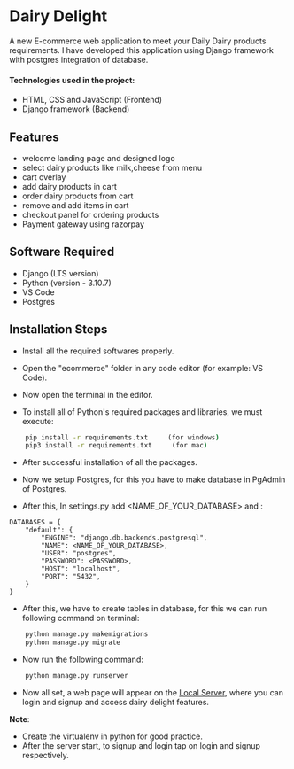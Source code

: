 
# Dairy Delight

A new E-commerce web application to meet your Daily Dairy products requirements. I have developed this application using Django framework with postgres integration of database.

#### Technologies used in the project:

- HTML, CSS and JavaScript (Frontend)
- Django framework (Backend)

## Features

- welcome landing page and designed logo
- select dairy products like milk,cheese from menu
- cart overlay
- add dairy products in cart
- order dairy products from cart
- remove and add items in cart
- checkout panel for ordering products
- Payment gateway using razorpay


## Software Required

- Django (LTS version)
- Python (version - 3.10.7)
- VS Code
- Postgres

## Installation Steps

- Install all the required softwares properly.

- Open the "ecommerce" folder in any code editor (for example: VS Code).

- Now open the terminal in the editor.

- To install all of Python's required packages and libraries, we must execute:

```cmd
    pip install -r requirements.txt     (for windows)
    pip3 install -r requirements.txt     (for mac)
```

- After successful installation of all the packages.

- Now we setup Postgres, for this you have to make database in PgAdmin of Postgres.

- After this, In settings.py add <NAME_OF_YOUR_DATABASE> and <PASSWORD> :

```code
DATABASES = {
    "default": {
        "ENGINE": "django.db.backends.postgresql",
        "NAME": <NAME_OF_YOUR_DATABASE>,
        "USER": "postgres",
        "PASSWORD": <PASSWORD>,
        "HOST": "localhost",
        "PORT": "5432",
    }
}
```

- After this, we have to create tables in database, for this we can run following command on terminal:
```cmd
    python manage.py makemigrations
    python manage.py migrate
```

- Now run the following command:
```cmd
    python manage.py runserver
```

- Now all set, a web page will appear on the [Local Server](http://localhost:8000/), where you can login and signup and access dairy delight features.

**Note**:
- Create the virtualenv in python for good practice.
- After the server start, to signup and login tap on login and signup respectively.







